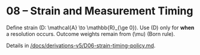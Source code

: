 # 08 – Strain and Measurement Timing

Define strain \(D: \mathcal{A} \to \mathbb{R}_{\ge 0}\). Use \(D\) only for **when** a resolution occurs.
Outcome weights remain from \(\mu\) (Born rule).

Details in [/docs/derivations-v5/D06-strain-timing-policy.md](../derivations-v5/D06-strain-timing-policy.md).
